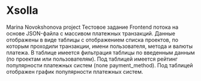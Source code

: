 # Xsolla
Marina Novokshonova project
Тестовое задание Frontend потока на основе JSON-файла с массивом платежных транзакций.
Данные отображены в виде таблицы с отображением списка проектов, по которым проходили транзакции, имени пользователя, метода и валюты платежа. 
В таблице имеется фильтрация таблицы по введенным данным (по проектам или пользователям).
Под таблицей имеется рейтинг популярности платежных систем (поле payment_method).
Под таблицей отображен график популярности платежных систем.
